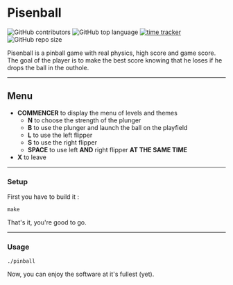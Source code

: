 # Pisenball

![GitHub contributors](https://img.shields.io/github/contributors/jesa974/Pisenball?color=green&style=flat-square)
![GitHub top language](https://img.shields.io/github/languages/top/jesa974/Pisenball?color=orange&label=C&style=flat-square)
[![time tracker](https://wakatime.com/badge/github/jesa974/Pisenball.svg)](https://wakatime.com/badge/github/jesa974/Pisenball)
![GitHub repo size](https://img.shields.io/github/repo-size/jesa974/Pisenball?label=project%20size&style=flat-square&color=lightgrey)


Pisenball is a pinball game with real physics, high score and game score.
The goal of the player is to make the best score knowing that he loses if he drops the ball in the outhole.

---
## Menu

* **COMMENCER** to display the menu of levels and themes
	* **N** to choose the strength of the plunger
	* **B** to use the plunger and launch the ball on the playfield
	* **L** to use the left flipper
	* **S** to use the right flipper
	* **SPACE** to use left **AND** right flipper **AT THE SAME TIME**
* **X** to leave

---

### Setup

First you have to build it :
```
make
```
That's it, you're good to go.

---

### Usage
```
./pinball
```

Now, you can enjoy the software at it's fullest (yet).
